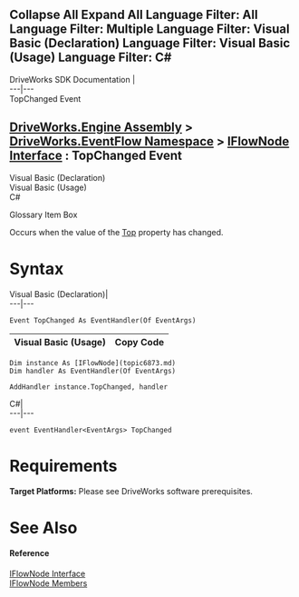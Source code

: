        

 Collapse All Expand All  Language Filter: All  Language Filter: Multiple  Language Filter: Visual Basic (Declaration) Language Filter: Visual Basic (Usage) Language Filter: C#  
---  
DriveWorks SDK Documentation  |   
---|---  
TopChanged Event   
  
[DriveWorks.Engine Assembly](topic2156.md) > [DriveWorks.EventFlow Namespace](topic6871.md) > [IFlowNode Interface](topic6873.md) : TopChanged Event  
---  
  
Visual Basic (Declaration)    
Visual Basic (Usage)    
C# 

Glossary Item Box

Occurs when the value of the [Top](topic6885.md) property has changed. 

# Syntax

Visual Basic (Declaration)|   
---|---  
      
    
    Event TopChanged As EventHandler(Of EventArgs)  
  
Visual Basic (Usage)| Copy Code  
---|---  
      
    
    Dim instance As [IFlowNode](topic6873.md)
    Dim handler As EventHandler(Of EventArgs)
     
    AddHandler instance.TopChanged, handler  
  
C#|   
---|---  
      
    
    event EventHandler<EventArgs> TopChanged  
  
# Requirements

**Target Platforms:** Please see DriveWorks software prerequisites.

# See Also

#### Reference

[IFlowNode Interface](topic6873.md)   
[IFlowNode Members](topic6874.md)


